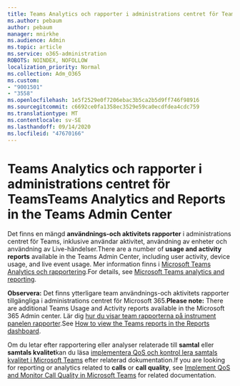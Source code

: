 ```yaml
---
title: Teams Analytics och rapporter i administrations centret för Teams
ms.author: pebaum
author: pebaum
manager: mnirkhe
ms.audience: Admin
ms.topic: article
ms.service: o365-administration
ROBOTS: NOINDEX, NOFOLLOW
localization_priority: Normal
ms.collection: Adm_O365
ms.custom:
- "9001501"
- "3558"
ms.openlocfilehash: 1e5f2529e0f7206ebac3b5ca2b5d9ff746f98916
ms.sourcegitcommit: c6692ce0fa1358ec3529e59ca0ecdfdea4cdc759
ms.translationtype: MT
ms.contentlocale: sv-SE
ms.lasthandoff: 09/14/2020
ms.locfileid: "47670166"
---
```

# <a name="teams-analytics-and-reports-in-the-teams-admin-center"></a><span data-ttu-id="83ce2-102">Teams Analytics och rapporter i administrations centret för Teams</span><span class="sxs-lookup"><span data-stu-id="83ce2-102">Teams Analytics and Reports in the Teams Admin Center</span></span>

<span data-ttu-id="83ce2-103">Det finns en mängd **användnings-och aktivitets rapporter** i administrations centret för Teams, inklusive användar aktivitet, användning av enheter och användning av Live-händelser.</span><span class="sxs-lookup"><span data-stu-id="83ce2-103">There are a number of **usage and activity reports** available in the Teams Admin Center, including user activity, device usage, and live event usage.</span></span> <span data-ttu-id="83ce2-104">Mer information finns i [Microsoft Teams Analytics och rapportering](https://docs.microsoft.com/microsoftteams/teams-analytics-and-reports/teams-reporting-reference).</span><span class="sxs-lookup"><span data-stu-id="83ce2-104">For details, see [Microsoft Teams analytics and reporting](https://docs.microsoft.com/microsoftteams/teams-analytics-and-reports/teams-reporting-reference).</span></span>

<span data-ttu-id="83ce2-105">**Observera:** Det finns ytterligare team användnings-och aktivitets rapporter tillgängliga i administrations centret för Microsoft 365.</span><span class="sxs-lookup"><span data-stu-id="83ce2-105">**Please note:** There are additional Teams Usage and Activity reports available in the Microsoft 365 Admin center.</span></span> <span data-ttu-id="83ce2-106">Lär dig [hur du visar team rapporterna på instrument panelen rapporter](https://docs.microsoft.com/microsoftteams/teams-activity-reports#how-to-view-the-teams-reports-in-the-reports-dashboard).</span><span class="sxs-lookup"><span data-stu-id="83ce2-106">See [How to view the Teams reports in the Reports dashboard](https://docs.microsoft.com/microsoftteams/teams-activity-reports#how-to-view-the-teams-reports-in-the-reports-dashboard).</span></span>

<span data-ttu-id="83ce2-107">Om du letar efter rapportering eller analyser relaterade till **samtal** eller **samtals kvalitet**kan du läsa [implementera QoS och kontrol lera samtals kvalitet i Microsoft Teams](https://docs.microsoft.com/microsoftteams/monitor-call-quality-qos) efter relaterad dokumentation.</span><span class="sxs-lookup"><span data-stu-id="83ce2-107">If you are looking for reporting or analytics related to **calls** or **call quality**, see [Implement QoS and Monitor Call Quality in Microsoft Teams](https://docs.microsoft.com/microsoftteams/monitor-call-quality-qos) for related documentation.</span></span>

